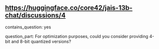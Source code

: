 ## https://huggingface.co/core42/jais-13b-chat/discussions/4

contains_question: yes

question_part: For optimization purposes, could you consider providing 4-bit and 8-bit quantized versions?